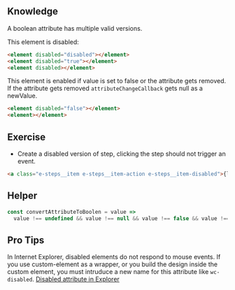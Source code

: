## Knowledge

A boolean attribute has multiple valid versions.

This element is disabled:

```html
<element disabled="disabled"></element>
<element disabled="true"></element>
<element disabled></element>
```

This element is enabled if value is set to false or the attribute gets removed. If the attribute gets removed `attributeChangeCallback` gets null as a newValue.

```html
<element disabled="false"></element>
<element></element>
```

## Exercise
- Create a disabled version of step, clicking the step should not trigger an event.

```html
<a class="e-steps__item e-steps__item-action e-steps__item-disabled">{label}</a>
```

## Helper

```js
const convertAttributeToBoolen = value =>
  value !== undefined && value !== null && value !== false && value !== 'false';
```

## Pro Tips
In Internet Explorer, disabled elements do not respond to mouse events. If you use custom-element as a wrapper, or you build the design inside the custom element, you must intruduce a new name for this attribute like `wc-disabled`.
[Disabled attribute in Explorer](https://msdn.microsoft.com/en-us/ie/ms533732(v=vs.94))
